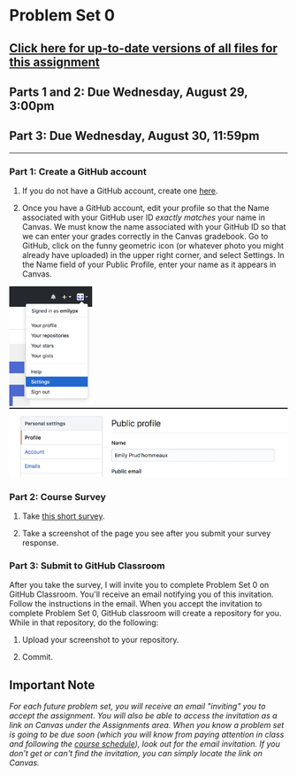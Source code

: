 # Problem Set 0
## [Click here for up-to-date versions of all files for this assignment](https://github.com/BC-CSCI-1102-F18-MW/ps0)

## Parts 1 and 2: Due Wednesday, August 29, 3:00pm
## Part 3: Due Wednesday, August 30, 11:59pm

---

### Part 1: Create a GitHub account
1. If you do not have a GitHub account, create one [here](https://github.com/join?source=header-home).

2. Once you have a GitHub account, edit your profile so that the Name associated with your GitHub user ID *exactly matches* your name in Canvas. We must know the name associated with your GitHub ID so that we can enter your grades correctly in the Canvas gradebook. Go to GitHub, click on the funny geometric icon (or whatever photo you might already have uploaded) in the upper right corner, and select Settings.   In the Name field of your Public Profile, enter your name as it appears in Canvas. 

<img src="settings.png" width="150"  />&nbsp;&nbsp;&nbsp;&nbsp;&nbsp;&nbsp;&nbsp;&nbsp;&nbsp; <img src="profile.png" width="600"  />

### Part 2: Course Survey

1. Take [this short survey](https://goo.gl/forms/gKiVUX25ZZH9XYnW2).

2. Take a screenshot of the page you see after you submit your survey response.


### Part 3: Submit to GitHub Classroom

After you take the survey, I will invite you to complete Problem Set 0 on GitHub Classroom. You'll receive an email notifying you of this invitation. Follow the instructions in the email. When you accept the invitation to complete Problem Set 0, GitHub classroom will create a repository for you. While in that repository, do the following:

1. Upload your screenshot to your repository.

2. Commit.

## Important Note
*For each future problem set, you will receive an email "inviting" you to accept the assignment. You will also be able to access the invitation as a link on Canvas under the Assignments area. When you know a problem set is going to be due soon (which you will know from paying attention in class and following the [course schedule](https://docs.google.com/spreadsheets/d/1l9SyJeukRpBjjyKE4N5IbpU2AcpS_MUX8ksVs5GH-rE/edit#gid=305794412)), look out for the email invitation. If you don't get or can't find the invitation, you can simply locate the link on Canvas.* 
